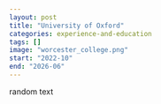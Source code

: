 ```yaml
---
layout: post
title: "University of Oxford"
categories: experience-and-education
tags: []
image: "worcester_college.png"
start: "2022-10"
end: "2026-06"
---
```


random text